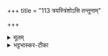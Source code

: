 +++
title = "113 त्रयस्त्रिंशोऽसि तन्तूनाम्"

+++


<details><summary>मूलम्</summary>

त्र॒य॒स्त्रि॒ꣳ॒शो॑ऽसि॒ तन्तू॑नाम् ।  
प॒वित्रे॑ण स॒हाग॑हि ॥35॥  
शि॒वेयꣳ रज्जु॑रभि॒धानी᳚ ।  
अ॒घ्नि॒यामुप॑सेवताम् ।
</details>

<details><summary>भट्टभास्कर-टीका</summary>

तायमानाः तन्तवः गुणा उच्यन्ते । तेषां त्वं त्रयस्त्रिंशोऽसि अन्त्योऽसि त्वत्तः परो नास्ति, देवा अपि त्रयस्त्रिंशत् न ततः परं किंचिदस्तीति प्रतिपादनाय संख्याविशेषापादानम् । स त्वं पवित्रेण पवित्रत्वेन पावनत्वेन सहागहि आगच्छ । छान्दसश्शपो लुक् । इदानीं परोक्षवदुच्यते रज्जुत्वेन - इयं रज्जुश्शिवा सुखकरी अभिधानी बन्धनी अघ्नियां गां उपसेवताम् ॥
</details>
